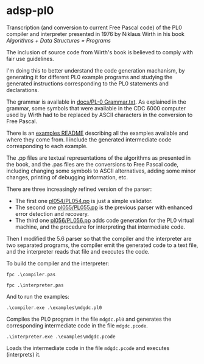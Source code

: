 # adsp-pl0

Transcription (and conversion to current Free Pascal code) of the PL0 compiler and interpreter presented in 1976 by Niklaus Wirth in his book *Algorithms + Data Structures = Programs*

The inclusion of source code from Wirth's book is believed to comply with fair use guidelines.

I'm doing this to better understand the code generation machanism, by generating it for different PL0 example programs and studying the generated instructions corresponding to the PL0 statements and declarations.

The grammar is available in [docs/PL-0 Grammar.txt](docs/PL-0%20Grammar.txt). As explained in the grammar, some symbols that were available in the CDC 6000 computer used by Wirth had to be replaced by ASCII characters in the conversion to Free Pascal.

There is an [examples README](examples/README.md) describing all the examples available and where they come from. I include the generated intermediate code corresponding to each example.

The .pp files are textual representations of the algorithms as presented in the book, and the .pas files are the conversions to Free Pascal code, including changing some symbols to ASCII alternatives, adding some minor changes, printing of debugging information, etc.

There are three increasingly refined version of the parser:

- The first one [pl054/PL054.pp](pl054/PL054.pp) is just a simple validator.
- The second one [pl055/PL055.pp](pl055/PL055.pp) is the previous parser with enhanced error detection and recovery.
- The third one [pl056/PL056.pp](pl056/PL056.pp) adds code generation for the PL0 virtual machine, and the procedure for interpreting that intermediate code.

Then I modified the 5.6 parser so that the compiler and the interpreter are two separated programs, the compiler emit the generated code to a text file, and the interpreter reads that file and executes the code.

To build the compiler and the interpreter:

 `fpc .\compiler.pas`

 `fpc .\interpreter.pas`
  
And to run the examples:

`.\compiler.exe .\examples\mdgdc.pl0`

Compiles the PL0 program in the file `mdgdc.pl0` and generates the corresponding intermediate code in the file `mdgdc.pcode`.

`.\interpreter.exe .\examples\mdgdc.pcode`

Loads the intermediate code in the file `mdgdc.pcode` and executes (interprets) it.
